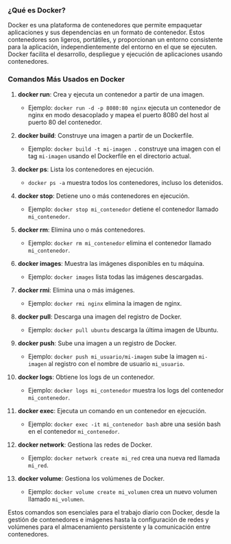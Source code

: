 ### ¿Qué es Docker?

Docker es una plataforma de contenedores que permite empaquetar aplicaciones y sus dependencias en un formato de contenedor. Estos contenedores son ligeros, portátiles, y proporcionan un entorno consistente para la aplicación, independientemente del entorno en el que se ejecuten. Docker facilita el desarrollo, despliegue y ejecución de aplicaciones usando contenedores.

### Comandos Más Usados en Docker

1. **docker run**: Crea y ejecuta un contenedor a partir de una imagen.
   - Ejemplo: `docker run -d -p 8080:80 nginx` ejecuta un contenedor de nginx en modo desacoplado y mapea el puerto 8080 del host al puerto 80 del contenedor.

2. **docker build**: Construye una imagen a partir de un Dockerfile.
   - Ejemplo: `docker build -t mi-imagen .` construye una imagen con el tag `mi-imagen` usando el Dockerfile en el directorio actual.

3. **docker ps**: Lista los contenedores en ejecución.
   - `docker ps -a` muestra todos los contenedores, incluso los detenidos.

4. **docker stop**: Detiene uno o más contenedores en ejecución.
   - Ejemplo: `docker stop mi_contenedor` detiene el contenedor llamado `mi_contenedor`.

5. **docker rm**: Elimina uno o más contenedores.
   - Ejemplo: `docker rm mi_contenedor` elimina el contenedor llamado `mi_contenedor`.

6. **docker images**: Muestra las imágenes disponibles en tu máquina.
   - Ejemplo: `docker images` lista todas las imágenes descargadas.

7. **docker rmi**: Elimina una o más imágenes.
   - Ejemplo: `docker rmi nginx` elimina la imagen de nginx.

8. **docker pull**: Descarga una imagen del registro de Docker.
   - Ejemplo: `docker pull ubuntu` descarga la última imagen de Ubuntu.

9. **docker push**: Sube una imagen a un registro de Docker.
   - Ejemplo: `docker push mi_usuario/mi-imagen` sube la imagen `mi-imagen` al registro con el nombre de usuario `mi_usuario`.

10. **docker logs**: Obtiene los logs de un contenedor.
    - Ejemplo: `docker logs mi_contenedor` muestra los logs del contenedor `mi_contenedor`.

11. **docker exec**: Ejecuta un comando en un contenedor en ejecución.
    - Ejemplo: `docker exec -it mi_contenedor bash` abre una sesión bash en el contenedor `mi_contenedor`.

12. **docker network**: Gestiona las redes de Docker.
    - Ejemplo: `docker network create mi_red` crea una nueva red llamada `mi_red`.

13. **docker volume**: Gestiona los volúmenes de Docker.
    - Ejemplo: `docker volume create mi_volumen` crea un nuevo volumen llamado `mi_volumen`.

Estos comandos son esenciales para el trabajo diario con Docker, desde la gestión de contenedores e imágenes hasta la configuración de redes y volúmenes para el almacenamiento persistente y la comunicación entre contenedores.
